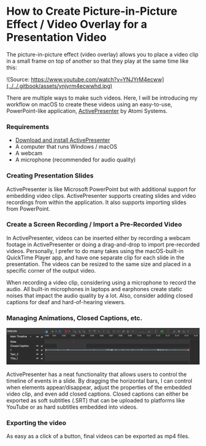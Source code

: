 # How to Create Picture-in-Picture Effect / Video Overlay for a Presentation Video

The picture-in-picture effect \(video overlay\) allows you to place a video clip in a small frame on top of another so that they play at the same time like this:

![Source: https://www.youtube.com/watch?v=YNJYrM4ecww](../../.gitbook/assets/ynjyrm4ecwwhd.jpg)

There are multiple ways to make such videos. Here, I will be introducing my workflow on macOS to create these videos using an easy-to-use, PowerPoint-like application, [ActivePresenter](https://atomisystems.com/activepresenter/) by Atomi Systems.

### Requirements

* [Download and install ActivePresenter](https://atomisystems.com/download/)
* A computer that runs Windows /  macOS
* A webcam
* A microphone \(recommended for audio quality\)

### Creating Presentation Slides

ActivePresenter is like Microsoft PowerPoint but with additional support for embedding video clips. ActivePresenter supports creating slides and video recordings from within the application. It also supports importing slides from PowerPoint.

### Create a Screen Recording / Import a Pre-Recorded Video

In ActivePresenter, videos can be inserted either by recording a webcam footage in ActivePresenter or doing a drag-and-drop to import pre-recorded videos. Personally, I prefer to do many takes using the macOS-built-in QuickTime Player app, and have one separate clip for each slide in the presentation. The videos can be resized to the same size and placed in a specific corner of the output video.

When recording a video clip, considering using a microphone to record the audio. All built-in microphones in laptops and earphones create static noises that impact the audio quality by a lot. Also, consider adding closed captions for deaf and hard-of-hearing viewers.

### Managing Animations, Closed Captions, etc.

![](../../.gitbook/assets/screen-shot-2020-12-01-at-11.05.20-pm.png)

ActivePresenter has a neat functionality that allows users to control the timeline of events in a slide. By dragging the horizontal bars, I can control when elements appear/disappear, adjust the properties of the embedded video clip, and even add closed captions. Closed captions can either be exported as soft subtitles \(.SRT\) that can be uploaded to platforms like YouTube or as hard subtitles embedded into videos.

### Exporting the video

As easy as a click of a button, final videos can be exported as mp4 files.



